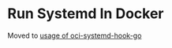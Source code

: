 # Run Systemd In Docker

Moved to [usage of oci-systemd-hook-go](https://github.com/pierrchen/oci-systemd-hook-go/blob/master/usage.md)

